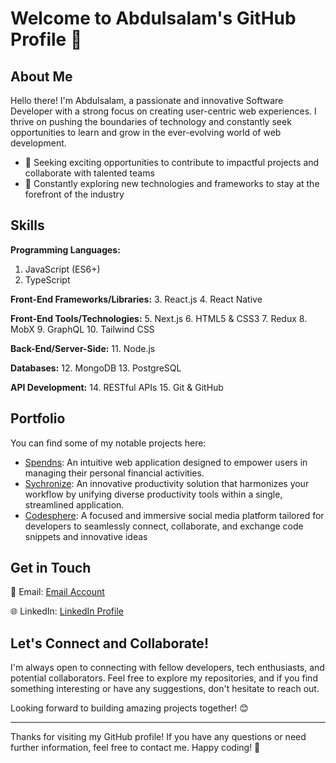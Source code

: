  # Welcome to Abdulsalam's GitHub Profile 👋

## About Me

Hello there! I'm Abdulsalam, a passionate and innovative Software Developer with a strong focus on creating user-centric web experiences. I thrive on pushing the boundaries of technology and constantly seek opportunities to learn and grow in the ever-evolving world of web development.

- 🚀 Seeking exciting opportunities to contribute to impactful projects and collaborate with talented teams
- 🌱 Constantly exploring new technologies and frameworks to stay at the forefront of the industry

## Skills

**Programming Languages:**
1. JavaScript (ES6+)
2. TypeScript

**Front-End Frameworks/Libraries:**
3. React.js
4. React Native

**Front-End Tools/Technologies:**
5. Next.js
6. HTML5 & CSS3
7. Redux
8. MobX
9. GraphQL
10. Tailwind CSS

**Back-End/Server-Side:**
11. Node.js

**Databases:**
12. MongoDB
13. PostgreSQL

**API Development:**
14. RESTful APIs
15. Git & GitHub

## Portfolio

You can find some of my notable projects here:

- [Spendns](https://spendns.vercel.app/login): An intuitive web application designed to empower users in managing their personal financial activities.
- [Sychronize](https://sychronize.vercel.app/): An innovative productivity solution that harmonizes your workflow by unifying diverse productivity tools within a single, streamlined application.
- [Codesphere](https://main.d23lss9qnklclj.amplifyapp.com/): A focused and immersive social media platform tailored for developers to seamlessly connect, collaborate, and exchange code snippets and innovative ideas

## Get in Touch

📧 Email: [Email Account](mailto:abdulsalamabodunrin369@gmail.com)

🌐 LinkedIn: [LinkedIn Profile](https://www.linkedin.com/in/abodunrin-abdulsalam-226172195/)

## Let's Connect and Collaborate!

I'm always open to connecting with fellow developers, tech enthusiasts, and potential collaborators. Feel free to explore my repositories, and if you find something interesting or have any suggestions, don't hesitate to reach out.

Looking forward to building amazing projects together! 😊

---

Thanks for visiting my GitHub profile! If you have any questions or need further information, feel free to contact me. Happy coding! 🚀
